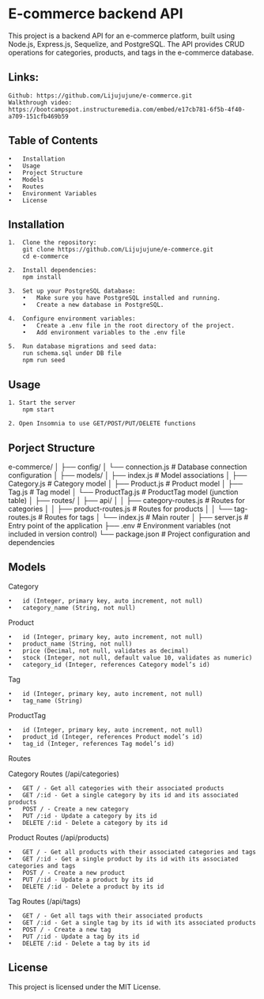 # E-commerce backend API

This project is a backend API for an e-commerce platform, built using Node.js, Express.js, Sequelize, and PostgreSQL. The API provides CRUD operations for categories, products, and tags in the e-commerce database.

## Links:
    Github: https://github.com/Lijujujune/e-commerce.git
    Walkthrough video: https://bootcampspot.instructuremedia.com/embed/e17cb781-6f5b-4f40-a709-151cfb469b59

## Table of Contents
	•	Installation
	•	Usage
	•	Project Structure
	•	Models
	•	Routes
	•	Environment Variables
	•	License
    

## Installation

	1.	Clone the repository:
        git clone https://github.com/Lijujujune/e-commerce.git
        cd e-commerce
    
    2. 	Install dependencies:
        npm install
    
    3.	Set up your PostgreSQL database:
	    •	Make sure you have PostgreSQL installed and running.
	    •	Create a new database in PostgreSQL.

	4.	Configure environment variables:
	    •	Create a .env file in the root directory of the project.
	    •	Add environment variables to the .env file

    5.	Run database migrations and seed data:
        run schema.sql under DB file
        npm run seed

## Usage    
    1. Start the server
        npm start
    
    2. Open Insomnia to use GET/POST/PUT/DELETE functions

## Porject Structure
e-commerce/
│
├── config/
│   └── connection.js        # Database connection configuration
│
├── models/
│   ├── index.js             # Model associations
│   ├── Category.js          # Category model
│   ├── Product.js           # Product model
│   ├── Tag.js               # Tag model
│   └── ProductTag.js        # ProductTag model (junction table)
│
├── routes/
│   ├── api/
│   │   ├── category-routes.js  # Routes for categories
│   │   ├── product-routes.js   # Routes for products
│   │   └── tag-routes.js       # Routes for tags
│   └── index.js               # Main router
│
├── server.js                # Entry point of the application
├── .env                     # Environment variables (not included in version control)
└── package.json             # Project configuration and dependencies

## Models

Category

	•	id (Integer, primary key, auto increment, not null)
	•	category_name (String, not null)

Product

	•	id (Integer, primary key, auto increment, not null)
	•	product_name (String, not null)
	•	price (Decimal, not null, validates as decimal)
	•	stock (Integer, not null, default value 10, validates as numeric)
	•	category_id (Integer, references Category model’s id)

Tag

	•	id (Integer, primary key, auto increment, not null)
	•	tag_name (String)

ProductTag

	•	id (Integer, primary key, auto increment, not null)
	•	product_id (Integer, references Product model’s id)
	•	tag_id (Integer, references Tag model’s id)

Routes

Category Routes (/api/categories)

	•	GET / - Get all categories with their associated products
	•	GET /:id - Get a single category by its id and its associated products
	•	POST / - Create a new category
	•	PUT /:id - Update a category by its id
	•	DELETE /:id - Delete a category by its id

Product Routes (/api/products)

	•	GET / - Get all products with their associated categories and tags
	•	GET /:id - Get a single product by its id with its associated categories and tags
	•	POST / - Create a new product
	•	PUT /:id - Update a product by its id
	•	DELETE /:id - Delete a product by its id

Tag Routes (/api/tags)

	•	GET / - Get all tags with their associated products
	•	GET /:id - Get a single tag by its id with its associated products
	•	POST / - Create a new tag
	•	PUT /:id - Update a tag by its id
	•	DELETE /:id - Delete a tag by its id

## License

This project is licensed under the MIT License.
